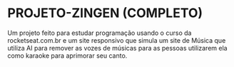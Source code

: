 # PROJETO-ZINGEN (COMPLETO)

Um projeto feito para estudar programação usando o curso da rocketseat.com.br e um site responsivo que simula um site de Música que utiliza AI
para remover as vozes de músicas para as pessoas utilizarem ela como karaoke para aprimorar seu canto.
